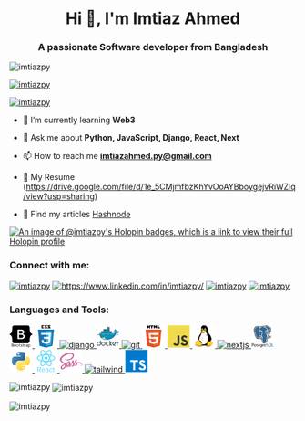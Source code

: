 <h1 align="center">Hi 👋, I'm Imtiaz Ahmed</h1>
<h3 align="center">A passionate Software developer from Bangladesh</h3>

<p align="left"> <img src="https://komarev.com/ghpvc/?username=imtiazpy&label=Profile%20views&color=0e75b6&style=flat" alt="imtiazpy" /> </p>

<p align="left"> <a href="https://github.com/ryo-ma/github-profile-trophy"><img src="https://github-profile-trophy.vercel.app/?username=imtiazpy" alt="imtiazpy" /></a> </p>

<p align="left"> <a href="https://twitter.com/imtiazpy" target="blank"><img src="https://img.shields.io/twitter/follow/imtiazpy?logo=twitter&style=for-the-badge" alt="imtiazpy" /></a> </p>

- 🌱 I’m currently learning **Web3**

- 💬 Ask me about **Python, JavaScript, Django, React, Next**

- 📫 How to reach me **imtiazahmed.py@gmail.com**

- 📄 My Resume (https://drive.google.com/file/d/1e_5CMjmfbzKhYvOoAYBboygejvRiWZlq/view?usp=sharing)

- 📄 Find my articles [Hashnode](https://imtiazpy.hashnode.dev/)


[![An image of @imtiazpy's Holopin badges, which is a link to view their full Holopin profile](https://holopin.me/imtiazpy)](https://holopin.io/@imtiazpy)


<h3 align="left">Connect with me:</h3>
<p align="left">
<a href="https://twitter.com/imtiazpy" target="blank"><img align="center" src="https://raw.githubusercontent.com/rahuldkjain/github-profile-readme-generator/master/src/images/icons/Social/twitter.svg" alt="imtiazpy" height="30" width="40" /></a>
<a href="https://linkedin.com/in/https://www.linkedin.com/in/imtiazpy/" target="blank"><img align="center" src="https://raw.githubusercontent.com/rahuldkjain/github-profile-readme-generator/master/src/images/icons/Social/linked-in-alt.svg" alt="https://www.linkedin.com/in/imtiazpy/" height="30" width="40" /></a>
<a href="https://www.hackerrank.com/imtiazpy" target="blank"><img align="center" src="https://raw.githubusercontent.com/rahuldkjain/github-profile-readme-generator/master/src/images/icons/Social/hackerrank.svg" alt="imtiazpy" height="30" width="40" /></a>
<a href="https://www.instagram.com/imtiazpy" target="blank"><img align="center" src="https://raw.githubusercontent.com/rahuldkjain/github-profile-readme-generator/master/src/images/icons/Social/instagram.svg" alt="imtiazpy" height="30" width="40" /></a>
</p>

<h3 align="left">Languages and Tools:</h3>
<p align="left"> <a href="https://getbootstrap.com" target="_blank" rel="noreferrer"> <img src="https://raw.githubusercontent.com/devicons/devicon/master/icons/bootstrap/bootstrap-plain-wordmark.svg" alt="bootstrap" width="40" height="40"/> </a> <a href="https://www.w3schools.com/css/" target="_blank" rel="noreferrer"> <img src="https://raw.githubusercontent.com/devicons/devicon/master/icons/css3/css3-original-wordmark.svg" alt="css3" width="40" height="40"/> </a> <a href="https://www.djangoproject.com/" target="_blank" rel="noreferrer"> <img src="https://cdn.worldvectorlogo.com/logos/django.svg" alt="django" width="40" height="40"/> </a> <a href="https://www.docker.com/" target="_blank" rel="noreferrer"> <img src="https://raw.githubusercontent.com/devicons/devicon/master/icons/docker/docker-original-wordmark.svg" alt="docker" width="40" height="40"/> </a> <a href="https://git-scm.com/" target="_blank" rel="noreferrer"> <img src="https://www.vectorlogo.zone/logos/git-scm/git-scm-icon.svg" alt="git" width="40" height="40"/> </a> <a href="https://www.w3.org/html/" target="_blank" rel="noreferrer"> <img src="https://raw.githubusercontent.com/devicons/devicon/master/icons/html5/html5-original-wordmark.svg" alt="html5" width="40" height="40"/> </a> <a href="https://developer.mozilla.org/en-US/docs/Web/JavaScript" target="_blank" rel="noreferrer"> <img src="https://raw.githubusercontent.com/devicons/devicon/master/icons/javascript/javascript-original.svg" alt="javascript" width="40" height="40"/> </a> <a href="https://www.linux.org/" target="_blank" rel="noreferrer"> <img src="https://raw.githubusercontent.com/devicons/devicon/master/icons/linux/linux-original.svg" alt="linux" width="40" height="40"/> </a> <a href="https://nextjs.org/" target="_blank" rel="noreferrer"> <img src="https://cdn.worldvectorlogo.com/logos/nextjs-2.svg" alt="nextjs" width="40" height="40"/> </a> <a href="https://www.postgresql.org" target="_blank" rel="noreferrer"> <img src="https://raw.githubusercontent.com/devicons/devicon/master/icons/postgresql/postgresql-original-wordmark.svg" alt="postgresql" width="40" height="40"/> </a> <a href="https://www.python.org" target="_blank" rel="noreferrer"> <img src="https://raw.githubusercontent.com/devicons/devicon/master/icons/python/python-original.svg" alt="python" width="40" height="40"/> </a> <a href="https://reactjs.org/" target="_blank" rel="noreferrer"> <img src="https://raw.githubusercontent.com/devicons/devicon/master/icons/react/react-original-wordmark.svg" alt="react" width="40" height="40"/> </a> <a href="https://sass-lang.com" target="_blank" rel="noreferrer"> <img src="https://raw.githubusercontent.com/devicons/devicon/master/icons/sass/sass-original.svg" alt="sass" width="40" height="40"/> </a> <a href="https://tailwindcss.com/" target="_blank" rel="noreferrer"> <img src="https://www.vectorlogo.zone/logos/tailwindcss/tailwindcss-icon.svg" alt="tailwind" width="40" height="40"/> </a> <a href="https://www.typescriptlang.org/" target="_blank" rel="noreferrer"> <img src="https://raw.githubusercontent.com/devicons/devicon/master/icons/typescript/typescript-original.svg" alt="typescript" width="40" height="40"/> </a> </p>

<p><img align="left" src="https://github-readme-stats.vercel.app/api/top-langs?username=imtiazpy&show_icons=true&locale=en&layout=compact" alt="imtiazpy" /></p>

<p>&nbsp;<img align="center" src="https://github-readme-stats.vercel.app/api?username=imtiazpy&show_icons=true&locale=en" alt="imtiazpy" /></p>

<p><img align="center" src="https://github-readme-streak-stats.herokuapp.com/?user=imtiazpy&" alt="imtiazpy" /></p>

